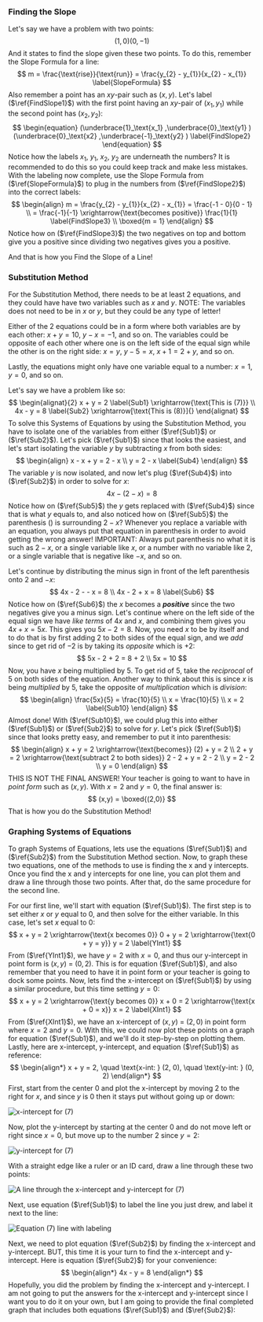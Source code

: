 ### Finding the Slope

Let's say we have a problem with two points:
$$
(1,0)(0,-1) \label{FindSlope1}
$$
And it states to find the slope given these two points. To do this, remember the Slope Formula for a line:
$$
m = \frac{\text{rise}}{\text{run}} = \frac{y_{2} - y_{1}}{x_{2} - x_{1}} \label{SlopeFormula}
$$
Also remember a point has an $xy$-pair such as ($x,y$). Let's label ($\ref{FindSlope1}$) with the first point having an $xy$-pair of ($x_{1},y_{1}$) while the second point has ($x_{2},y_{2}$):
$$
\begin{equation}
(\underbrace{1}_\text{x_1} ,\underbrace{0}_\text{y1} )(\underbrace{0}_\text{x2} ,\underbrace{-1}_\text{y2} ) \label{FindSlope2}
\end{equation}
$$
Notice how the labels $x_{1}$, $y_{1}$, $x_{2}$, $y_{2}$ are underneath the numbers? It is recommended to do this so you could keep track and make less mistakes. With the labeling now complete, use the Slope Formula from ($\ref{SlopeFormula}$) to plug in the numbers from ($\ref{FindSlope2}$) into the correct labels:
$$
\begin{align}
m = \frac{y_{2} - y_{1}}{x_{2} - x_{1}} = \frac{-1 - 0}{0 - 1} \\
= \frac{-1}{-1} \xrightarrow{\text{becomes positive}} \frac{1}{1} \label{FindSlope3} \\
\boxed{m = 1}
\end{align}
$$
Notice how on ($\ref{FindSlope3}$) the two negatives on top and bottom give you a positive since dividing two negatives gives you a positive.

And that is how you Find the Slope of a Line!

### Substitution Method

For the Substitution Method, there needs to be at least 2 equations, and they could have have two variables such as $x$ and $y$. NOTE: The variables does not need to be in $x$ or $y$, but they could be any type of letter!

Either of the 2 equations could be in a form where both variables are by each other: $x + y = 10$, $y - x = -1$, and so on. The variables could be opposite of each other where one is on the left side of the equal sign while the other is on the right side: $x = y$, $y - 5 = x$, $x + 1 = 2 + y$, and so on.

Lastly, the equations might only have one variable equal to a number: $x = 1$, $y = 0$, and so on.

Let's say we have a problem like so:
$$
\begin{alignat}{2}
x + y = 2 \label{Sub1} \xrightarrow{\text{This is (7)}} \\
4x - y = 8 \label{Sub2} \xrightarrow[\text{This is (8)}]{}
\end{alignat}
$$
To solve this Systems of Equations by using the Substitution Method, you have to isolate one of the variables from either ($\ref{Sub1}$) or ($\ref{Sub2}$). Let's pick ($\ref{Sub1}$) since that looks the easiest, and let's start isolating the variable $y$ by subtracting $x$ from both sides:
$$
\begin{align}
x - x + y = 2 - x \\
y = 2 - x \label{Sub4}
\end{align}
$$
The variable $y$ is now isolated, and now let's plug ($\ref{Sub4}$) into ($\ref{Sub2}$) in order to solve for $x$:
$$
4x - (2 - x) = 8 \label{Sub5}
$$
Notice how on ($\ref{Sub5}$) the $y$ gets replaced with ($\ref{Sub4}$) since that is what $y$ equals to, and also noticed how on ($\ref{Sub5}$) the parenthesis $()$ is surrounding $2 - x$? Whenever you replace a variable with an equation, you always put that equation in parenthesis in order to avoid getting the wrong answer! IMPORTANT: Always put parenthesis no what it is such as $2 - x$, or a single variable like $x$, or a number with no variable like $2$, or a single variable that is negative like $-x$, and so on.

Let's continue by distributing the minus sign in front of the left parenthesis onto $2$ and $-x$:
$$
4x - 2 - - x = 8 \\
4x - 2 + x = 8 \label{Sub6}
$$
Notice how on ($\ref{Sub6}$) the $x$ becomes a **_positive_** since the two negatives give you a minus sign. Let's continue where on the left side of the equal sign we have *like terms* of $4x$ and $x$, and combining them gives you $4x + x = 5x$. This gives you $5x - 2 = 8$. Now, you need $x$ to be by itself and to do that is by first adding $2$ to both sides of the equal sign, and we *add* since to get rid of $-2$ is by taking its *opposite* which is $+2$:
$$
5x - 2 + 2 = 8 + 2 \\
5x = 10
$$
Now, you have $x$ being multiplied by $5$. To get rid of $5$,  take the *reciprocal* of $5$ on both sides of the equation. Another way to think about this is since $x$ is being *multiplied* by $5$, take the opposite of *multiplication* which is *division*:
$$
\begin{align}
\frac{5x}{5} = \frac{10}{5} \\
x = \frac{10}{5} \\
x = 2 \label{Sub10}
\end{align}
$$
Almost done! With ($\ref{Sub10}$), we could plug this into either ($\ref{Sub1}$) or ($\ref{Sub2}$) to solve for $y$. Let's pick ($\ref{Sub1}$) since that looks pretty easy, and remember to put it into parenthesis:
$$
\begin{align}
x + y = 2 \xrightarrow{\text{becomes}} (2) + y = 2 \\
2 + y = 2 \xrightarrow{\text{subtract 2 to both sides}} 2 - 2 + y = 2 - 2 \\
y = 2 - 2 \\
y = 0
\end{align}
$$
THIS IS NOT THE FINAL ANSWER! Your teacher is going to want to have in *point form* such as $(x,y)$. With $x = 2$ and $y = 0$, the final answer is:
$$
(x,y) = \boxed{(2,0)}
$$
That is how you do the Substitution Method!

### Graphing Systems of Equations

To graph Systems of Equations, lets use the equations ($\ref{Sub1}$) and ($\ref{Sub2}$) from the Substitution Method section. Now, to graph these two equations, one of the methods to use is finding the x and y intercepts. Once you find the x and y intercepts for one line, you can plot them and draw a line through those two points. After that, do the same procedure for the second line.

For our first line, we'll start with equation ($\ref{Sub1}$). The first step is to set either $x$ or $y$ equal to $0$, and then solve for the either variable. In this case, let's set $x$ equal to $0$:
$$
x + y = 2 \xrightarrow{\text{x becomes 0}} 0 + y = 2 \xrightarrow{\text{0 + y = y}} y = 2 \label{YInt1}
$$
From ($\ref{YInt1}$), we have $y = 2$ with $x = 0$, and thus our y-intercept in point form is ($x,y$) $=$ ($0,2$). This is for equation ($\ref{Sub1}$), and also remember that you need to have it in point form or your teacher is going to dock some points. Now, lets find the x-intercept on ($\ref{Sub1}$) by using a similar procedure, but this time setting $y = 0$:
$$
x + y = 2 \xrightarrow{\text{y becomes 0}} x + 0 = 2 \xrightarrow{\text{x + 0 = x}} x = 2 \label{XInt1}
$$
From ($\ref{XInt1}$), we have an x-intercept of ($x,y$) $=$ ($2, 0$) in point form where $x = 2$ and $y = 0$. With this, we could now plot these points on a graph for equation ($\ref{Sub1}$), and we'll do it step-by-step on plotting them. Lastly, here are x-intercept, y-intercept, and equation ($\ref{Sub1}$) as reference:
$$
\begin{align*}
x + y = 2, \quad \text{x-int: } (2, 0), \quad \text{y-int: } (0, 2)
\end{align*}
$$
First, start from the center $0$ and plot the x-intercept by moving $2$ to the right for $x$, and since $y$ is $0$ then it stays put without going up or down:

![x-intercept for (7)](C:\Users\mrdrp\Documents\Sanger-High-School\img\integrated-math-1\weeks5-6_2020-05-22\x1-intercept.png)

Now, plot the y-intercept by starting at the center $0$ and do not move left or right since $x = 0$, but move up to the number $2$ since $y = 2$:

![y-intercept for (7)](C:\Users\mrdrp\Documents\Sanger-High-School\img\integrated-math-1\weeks5-6_2020-05-22\y1-intercept.png)

With a straight edge like a ruler or an ID card, draw a line through these two points:

![A line through the x-intercept and y-intercept for (7)](C:\Users\mrdrp\Documents\Sanger-High-School\img\integrated-math-1\weeks5-6_2020-05-22\line-1.png)

Next, use equation ($\ref{Sub1}$) to label the line you just drew, and label it next to the line:

![Equation (7) line with labeling](C:\Users\mrdrp\Documents\Sanger-High-School\img\integrated-math-1\weeks5-6_2020-05-22\line-1-label.png)

Next, we need to plot equation ($\ref{Sub2}$) by finding the x-intercept and y-intercept. BUT, this time it is your turn to find the x-intercept and y-intercept. Here is equation ($\ref{Sub2}$) for your convenience:
$$
\begin{align*}
4x - y = 8
\end{align*}
$$
Hopefully, you did the problem by finding the x-intercept and y-intercept. I am not going to put the answers for the x-intercept and y-intercept since I want you to do it on your own, but I am going to provide the final completed graph that includes both equations ($\ref{Sub1}$) and ($\ref{Sub2}$):


